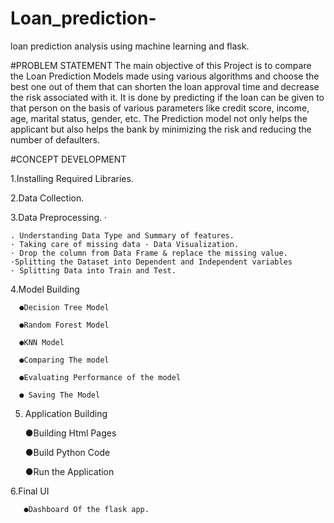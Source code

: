 # Loan_prediction-
loan prediction analysis using machine learning and flask.


#PROBLEM STATEMENT
The main objective of this Project is to compare the Loan Prediction Models made using various algorithms and choose the best one out of them that can shorten the loan approval time and decrease the risk associated with it. It is done by predicting if the loan can be given to that person on the basis of various parameters like credit score, income, age, marital status, gender, etc. The Prediction model not only helps the applicant but also helps the bank by minimizing the risk and reducing the number of defaulters.


#CONCEPT DEVELOPMENT

1.Installing Required Libraries. 

2.Data Collection. 

3.Data Preprocessing. ·

    . Understanding Data Type and Summary of features. 
    · Taking care of missing data · Data Visualization.
    · Drop the column from Data Frame & replace the missing value. 
    ·Splitting the Dataset into Dependent and Independent variables 
    · Splitting Data into Train and Test.
    
4.Model Building

      ●Decision Tree Model
      
      ●Random Forest Model
      
      ●KNN Model 
      
      ●Comparing The model
      
      ●Evaluating Performance of the model 
      
      ● Saving The Model
  
5. Application Building
   
      ●Building Html Pages 
      
      ●Build Python Code 
      
      ●Run the Application
      
  
6.Final UI 

       ●Dashboard Of the flask app.
        
